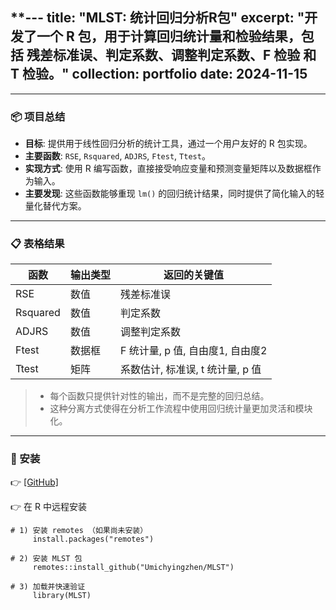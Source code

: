**---
title: "MLST: 统计回归分析R包"
excerpt: "开发了一个 R 包，用于计算回归统计量和检验结果，包括 残差标准误、判定系数、调整判定系数、F 检验 和 T 检验。"
collection: portfolio
date: 2024-11-15
---

---

### 📦 项目总结

- **目标**: 提供用于线性回归分析的统计工具，通过一个用户友好的 R 包实现。  
- **主要函数**: `RSE`, `Rsquared`, `ADJRS`, `Ftest`, `Ttest`。  
- **实现方式**: 使用 R 编写函数，直接接受响应变量和预测变量矩阵以及数据框作为输入。  
- **主要发现**: 这些函数能够重现 `lm()` 的回归统计结果，同时提供了简化输入的轻量化替代方案。  

---

### 📋 表格结果

| 函数     | 输出类型   | 返回的关键值 |
|----------|------------|--------------|
| RSE      | 数值       | 残差标准误 |
| Rsquared | 数值       | 判定系数 |
| ADJRS    | 数值       | 调整判定系数 |
| Ftest    | 数据框     | F 统计量, p 值, 自由度1, 自由度2 |
| Ttest    | 矩阵       | 系数估计, 标准误, t 统计量, p 值 |

> - 每个函数只提供针对性的输出，而不是完整的回归总结。  
> - 这种分离方式使得在分析工作流程中使用回归统计量更加灵活和模块化。  

---

### 📎 安装

👉 [[GitHub]](https://github.com/Umichyingzhen/MLST)

👉 在 R 中远程安装

    # 1) 安装 remotes （如果尚未安装）
         install.packages("remotes")

    # 2) 安装 MLST 包
         remotes::install_github("Umichyingzhen/MLST")

    # 3) 加载并快速验证
         library(MLST)
